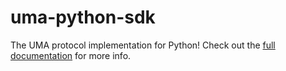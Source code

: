 # uma-python-sdk

The UMA protocol implementation for Python! Check out
the [full documentation](https://docs.uma.me) for more info.
